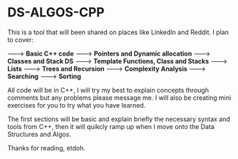 # DS-ALGOS-CPP
This is a tool that will been shared on places like LinkedIn and Reddit.
I plan to cover:

---> **Basic C++ code**
---> **Pointers and Dynamic allocation**
---> **Classes and Stack DS**
---> **Template Functions, Class and Stacks**
---> **Lists**
---> **Trees and Recursion**
---> **Complexity Analysis**
---> **Searching**
---> **Sorting**

All code will be in C++, I will try my best to explain concepts through comments but any problems please message me.
I will also be creating mini exercises for you to try what you have learned.

The first sections will be basic and explain briefly the necessary syntax and tools from C++, then it will quikcly ramp up when I move onto the Data Structures and Algos.


Thanks for reading, etdoh.
